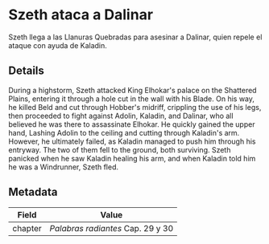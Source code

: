 # Szeth ataca a Dalinar
Szeth llega a las Llanuras Quebradas para asesinar a Dalinar, quien repele el ataque con ayuda de Kaladin.

## Details
During a highstorm, Szeth attacked King Elhokar's palace on the Shattered Plains, entering it through a hole cut in the wall with his Blade. On his way, he killed Beld and cut through Hobber's midriff, crippling the use of his legs, then proceeded to fight against Adolin, Kaladin, and Dalinar, who all believed he was there to assassinate Elhokar. He quickly gained the upper hand, Lashing Adolin to the ceiling and cutting through Kaladin's arm. However, he ultimately failed, as Kaladin managed to push him through his entryway. The two of them fell to the ground, both surviving. Szeth panicked when he saw Kaladin healing his arm, and when Kaladin told him he was a Windrunner, Szeth fled.

## Metadata
| Field | Value |
| ----- | ----- |
| chapter | *Palabras radiantes* Cap. 29 y 30 |
